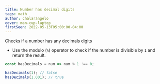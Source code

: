 ```yaml
---
title: Number has decimal digits
tags: math
author: chalarangelo
cover: man-cup-laptop
firstSeen: 2022-05-13T05:00:00-04:00
---
```


Checks if a number has any decimals digits

- Use the modulo (`%`) operator to check if the number is divisible by `1` and return the result.

```js
const hasDecimals = num => num % 1 !== 0;
```

```js
hasDecimals(1); // false
hasDecimals(1.001); // true
```
